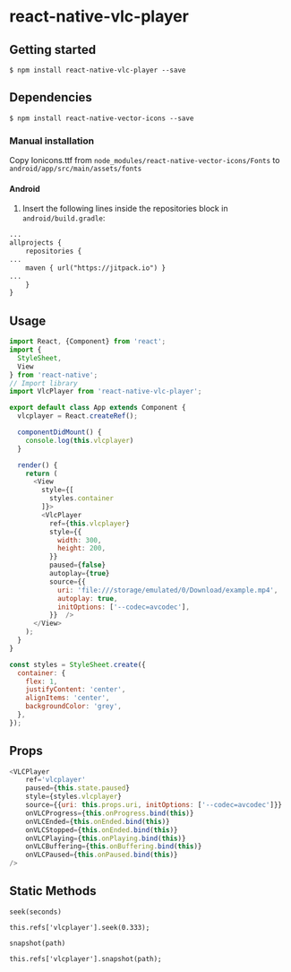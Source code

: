 # react-native-vlc-player

## Getting started

`$ npm install react-native-vlc-player --save`

## Dependencies

`$ npm install react-native-vector-icons --save`

### Manual installation

Copy Ionicons.ttf from `node_modules/react-native-vector-icons/Fonts` to `android/app/src/main/assets/fonts`


#### Android

1. Insert the following lines inside the repositories block in `android/build.gradle`:
```Diff
...
allprojects {
    repositories {
...
	maven { url("https://jitpack.io") }
...
    }
}
```


## Usage
```javascript
import React, {Component} from 'react';
import {
  StyleSheet,
  View
} from 'react-native';
// Import library
import VlcPlayer from 'react-native-vlc-player';

export default class App extends Component {
  vlcplayer = React.createRef();

  componentDidMount() {
    console.log(this.vlcplayer)
  }

  render() {
    return (
      <View
        style={[
          styles.container
        ]}>
        <VlcPlayer
          ref={this.vlcplayer}
          style={{
            width: 300,
            height: 200,
          }}
          paused={false}
          autoplay={true}
          source={{
            uri: 'file:///storage/emulated/0/Download/example.mp4',
            autoplay: true,
            initOptions: ['--codec=avcodec'],
          }}  />
      </View>
    );
  }
}

const styles = StyleSheet.create({
  container: {
    flex: 1,
    justifyContent: 'center',
    alignItems: 'center',
    backgroundColor: 'grey',
  },
});
```

## Props
```javascript
<VLCPlayer
	ref='vlcplayer'
	paused={this.state.paused}
	style={styles.vlcplayer}
	source={{uri: this.props.uri, initOptions: ['--codec=avcodec']}}
	onVLCProgress={this.onProgress.bind(this)}
	onVLCEnded={this.onEnded.bind(this)}
	onVLCStopped={this.onEnded.bind(this)}
	onVLCPlaying={this.onPlaying.bind(this)}
	onVLCBuffering={this.onBuffering.bind(this)}
	onVLCPaused={this.onPaused.bind(this)}
/>
```

## Static Methods

`seek(seconds)`

```
this.refs['vlcplayer'].seek(0.333);
```

`snapshot(path)`

```
this.refs['vlcplayer'].snapshot(path);
```

